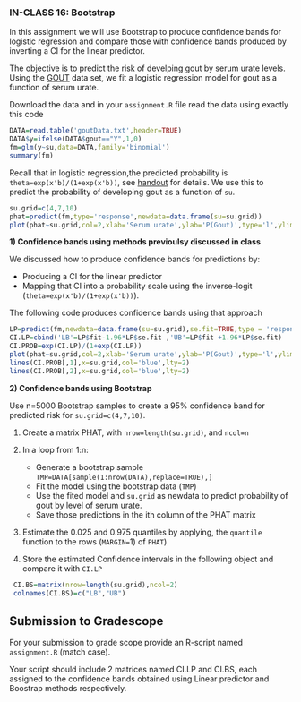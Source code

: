 ### IN-CLASS 16: Bootstrap

In this assignment we will use Bootstrap to produce confidence bands for logistic regression and compare those with confidence bands produced by inverting a CI for the linear predictor.

The objective is to predict the risk of develping gout by serum urate levels. Using the [GOUT](https://github.com/gdlc/STAT_COMP/blob/master/DATA/goutData.txt) data set, we fit a logistic regression model for gout as a function of serum urate.

Download the data and in your `assignment.R` file read the data using exactly this code

```R
DATA=read.table('goutData.txt',header=TRUE)
DATA$y=ifelse(DATA$gout=="Y",1,0)
fm=glm(y~su,data=DATA,family='binomial')
summary(fm) 
```


Recall that in logistic regression,the predicted probability is `theta=exp(x'b)/(1+exp(x'b))`, see [handout](https://github.com/gdlc/STAT_COMP/blob/master/HANDOUTS/LogisticRegression.pdf) for details. We use this to predict the probability of developing gout as a function of `su`. 

```r
su.grid=c(4,7,10)
phat=predict(fm,type='response',newdata=data.frame(su=su.grid))
plot(phat~su.grid,col=2,xlab='Serum urate',ylab='P(Gout)',type='l',ylim=c(0,.5))
 ```

 **1) Confidence bands using methods previoulsy discussed in class**

We discussed how to produce confidence bands for predictions by:
   - Producing a CI for the linear predictor
   - Mapping that CI into a probability scale using the inverse-logit (`theta=exp(x'b)/(1+exp(x'b))`).

The following code produces confidence bands using that approach

```r
LP=predict(fm,newdata=data.frame(su=su.grid),se.fit=TRUE,type = 'response')
CI.LP=cbind('LB'=LP$fit-1.96*LP$se.fit ,'UB'=LP$fit +1.96*LP$se.fit) 
CI.PROB=exp(CI.LP)/(1+exp(CI.LP))
plot(phat~su.grid,col=2,xlab='Serum urate',ylab='P(Gout)',type='l',ylim=c(0,.5))
lines(CI.PROB[,1],x=su.grid,col='blue',lty=2)
lines(CI.PROB[,2],x=su.grid,col='blue',lty=2)
```
   
   
**2) Confidence bands using Bootstrap**

Use n=5000 Bootstrap samples to create a 95% confidence band for predicted risk for `su.grid=c(4,7,10)`.

 1. Create a matrix PHAT, with `nrow=length(su.grid)`, and `ncol=n`
 2. In a loop from 1:n:
     - Generate a bootstrap sample `TMP=DATA[sample(1:nrow(DATA),replace=TRUE),]`
     - Fit the model using the bootstrap data (`TMP`)
     - Use the fited model and `su.grid` as newdata to predict probability of gout by level of serum urate.
     - Save those predictions in the ith column of the PHAT matrix

 3. Estimate the 0.025 and 0.975 quantiles by applying, the `quantile` function to the rows (`MARGIN=`1) of `PHAT`)
 4. Store the estimated Confidence intervals in the following object and compare it with `CI.LP`

```R
 CI.BS=matrix(nrow=length(su.grid),ncol=2)
 colnames(CI.BS)=c("LB","UB")
```

## Submission to Gradescope

For your submission to grade scope provide an R-script named `assignment.R` (match case).

Your script should include 2 matrices named CI.LP and CI.BS, each assigned to the confidence bands obtained using Linear predictor and Boostrap methods respectively.

